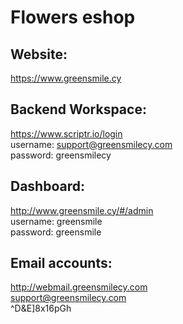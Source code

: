 # Flowers eshop

## Website:  

  https://www.greensmile.cy 

## Backend Workspace:

  https://www.scriptr.io/login  
  username: support@greensmilecy.com  
  password: greensmilecy   

## Dashboard:

  http://www.greensmile.cy/#/admin  
  username: greensmile  
  password: greensmile  
  
## Email accounts:  
http://webmail.greensmilecy.com   
support@greensmilecy.com  
^D&E]8x16pGh  

